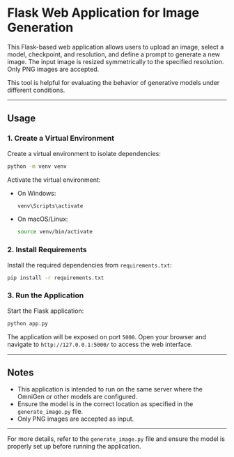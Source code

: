 # Flask Web Application for Image Generation

This Flask-based web application allows users to upload an image, select a model, checkpoint, and resolution, and define a prompt to generate a new image. The input image is resized symmetrically to the specified resolution. Only PNG images are accepted.

This tool is helpful for evaluating the behavior of generative models under different conditions.

---

## Usage

### 1. Create a Virtual Environment

Create a virtual environment to isolate dependencies:

```bash
python -m venv venv
```

Activate the virtual environment:

- On Windows:
  ```bash
  venv\Scripts\activate
  ```
- On macOS/Linux:
  ```bash
  source venv/bin/activate
  ```

### 2. Install Requirements

Install the required dependencies from `requirements.txt`:

```bash
pip install -r requirements.txt
```

### 3. Run the Application

Start the Flask application:

```bash
python app.py
```

The application will be exposed on port `5000`. Open your browser and navigate to `http://127.0.0.1:5000/` to access the web interface.

---

## Notes

- This application is intended to run on the same server where the OmniGen or other models are configured.
- Ensure the model is in the correct location as specified in the `generate_image.py` file.
- Only PNG images are accepted as input.

---

For more details, refer to the `generate_image.py` file and ensure the model is properly set up before running the application.